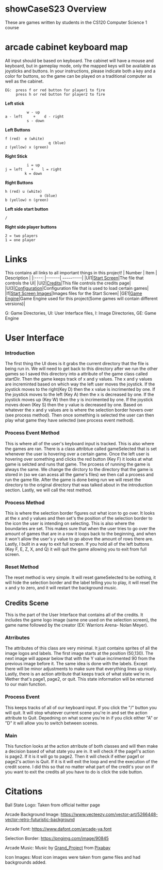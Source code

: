 # showCaseS23 Overview
These are games written by students in the CS120 Computer Science 1 course

# arcade cabinet keyboard map

All input should be based on keyboard.  The cabinet will have a mouse and keyboard,
but in gameplay mode, only the mapped keys will be available as joysticks and buttons.
In your instructions, please indicate both a key and a color for buttons, so the 
game can be played on a traditional computer as well as the cabinet.

    EG:  press f or red button for player1 to fire
         press h or red button for player2 to fire

**Left stick** 

              w - up
    a - left     +    d - right
              s - down

**Left Buttons**  

    f (red)  e (white)  
                        q (blue)
    z (yellow) x (green)

**Right Stick**  

              i = up
    j = left    +    l = right
             k = down

**Right Buttons**  

    h (red) u (white)
                    o (blue)
    b (yellow) n (green)
    
**Left side start button**  

    /

**Right side player buttons**

    2 = two players
    1 = one player

# Links 
This contains all links to all important things in this project!
| Number | Item | Description |
|:----: |-------| ----------|
|UI1|[Start Screen](https://github.com/nolan-meyer1/Arcade-Machine/blob/Experimental/startScreen.py)|The file that controls the UI|
|UI2|[Credits](https://github.com/nolan-meyer1/Arcade-Machine/blob/Experimental/credits.py)|This file controls the credits page|
|UI3|[Configuration](https://github.com/nolan-meyer1/Arcade-Machine/blob/Experimental/configuration.json)|Configuration file that is used to load certain games|
|I1|[Start Screen Images](https://github.com/nolan-meyer1/Arcade-Machine/tree/Experimental/startScreen)|Images files for the Start Screen|
|GE1|[Game Engine](https://github.com/nolan-meyer1/Arcade-Machine/blob/Experimental/simpleGE.py)|Game Engine used for this project(Some games will contain different versions)|



G: Game Directories, UI: User Interface files, I: Image Directories, GE: Game Engine

# User Interface

### Introduction

The first thing the UI does is it grabs the current directory that the file is being run in. We will need to get back to this directory after we run the other games so I saved this directory into a attribute of the game class called startDir. Then the game keeps track of x and y values. The x and y values are increminted based on which way the left user moves the joystick. If the joystick moves to the right(Key D) then the x value is incrimented by one. If the joystick moves to the left (Key A) then the x is decreased by one. If the joystick moves up (Key W) then the y is incrimented by one. If the joystick moves down (Key S) then the y value is decreased by one. Based on whatever the x and y values are is where the selection border hovers over (see process method). Then once something is selected the user can then play what game they have selected (see process event method). 

### Process Event Method
This is where all of the user's keyboard input is tracked. This is also where the games are ran. There is a class attribtue called gameSelected that is set whenever the user is hovering over a certain game. Once the left user is hovering over something and clicks the red button (Key F) it looks at what game is selcted and runs that game. The prcoess of running the game is always the same. We change the dirctory to the directory that the game is stored in (so we can acess all the game's files) we then call a prcoess and run the game file. After the game is done being run we will reset the directory to the original directory that was talked about in the introduction section. Lastly, we will call the rest method. 

### Process Method
This is where the selection border figures out what icon to go over. It looks at the x and y values and then set's the position of the selection border to the icon the user is intending on selecting. This is also where the boundaries are set. This makes sure that when the user tries to go over the amount of games that are in a row it loops back to the beginning, and when it won't allow the user's y value to go above the amount of rows there are. Lastly, I bulit in a way to exit full screen. If you hold all of the left buttons (Key F, E, Z, X, and Q) it will quit the game allowing you to exit from full screen.

### Reset Method
The reset method is very simple. It will reset gameSelected to be nothing, it will hide the selection border and the label telling you to play, it will reset the x and y to zero, and it will restart the background music.

## Credits Scene

This is the part of the User Interface that contains all of the credits. It includes the game logo image (same one used on the selection screen), the game name followed by the creator (EX: Warriors Arena- Nolan Meyer). 

### Atrributes
The attributes of this class are very minimal. It just contains sprites of all the image logos and labels. The first image starts at the position (50,130). The next image will appear below that with the Y value incrimented 90 from the previous image before it. The same idea is done with the labels. Except there will be minor adjustments to make sure that everything lines up nicely. Lastly, there is an action attribute that keeps track of what state we're in. Wether that's page1, page2, or quit. This state information will be returned to our main function. 

### Process Event
This keeps tracks of all of our keyboard input. If you click the "/" button you will quit. It will stop whatever current scene you're in and set the action attribute to Quit. Depedning on what scene you're in if you click either "A" or "D" it will allow you to switch between scenes. 

### Main
This function looks at the action atrribute of both classes and will then make a decision based of what state you are in. It will check if the page1's action is page2. If it is it will go to page2. Then it will check if either page1 or page2's action is Quit. If it is it will exit the loop and end the execution of the credit scene. I did this so that no matter what part of the credit's your on if you want to exit the credits all you have to do is click the side button. 




# Citations
Ball State Logo: Taken from official twitter page

Arcade Background Image: https://www.vecteezy.com/vector-art/5266448-vector-retro-futuristic-background

Arcade Font: https://www.dafont.com/arcade-ya.font

Selection Border: https://pngimg.com/image/90845

Arcade Music: Music by <a href="https://pixabay.com/users/grand_project-19033897/?utm_source=link-attribution&utm_medium=referral&utm_campaign=music&utm_content=128379">Grand_Project</a> from <a href="https://pixabay.com/music//?utm_source=link-attribution&utm_medium=referral&utm_campaign=music&utm_content=128379">Pixabay</a>

Icon Images: Most icon images were taken from game files and had backgrounds added. 
